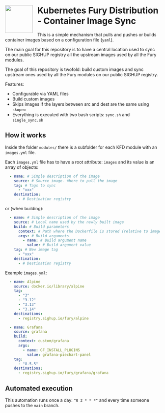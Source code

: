 <!-- markdownlint-disable MD033 -->
<h1>
    <img src="https://github.com/sighupio/fury-distribution/blob/master/docs/assets/fury-epta-white.png?raw=true" align="left" width="90" style="margin-right: 15px"/>
    Kubernetes Fury Distribution - Container Image Sync
</h1>
<!-- markdownlint-enable MD033 -->

This is a simple mechanism that pulls and pushes or builds container images based on a configuration file (`yaml`).

The main goal for this repository is to have a central location used to sync on our public SIGHUP registry all the
upstream images used by all the Fury modules.

The goal of this repository is twofold: build custom images and sync upstream ones used by all the Fury modules on
our public SIGHUP registry.

Features:

- Configurable via YAML files
- Build custom images
- Skips images if the layers between src and dest are the same using `skopeo`
- Everything is executed with two bash scripts: `sync.sh` and `single_sync.sh`

## How it works

Inside the folder `modules/` there is a subfolder for each KFD module with an `images.yml` file.

Each `images.yml` file has to have a root attribute: `images` and its value is an array of objects:

```yaml
  - name: # Simple description of the image
    source: # Source image. Where to pull the image
    tag: # Tags to sync
      - "xxx"
    destination:
      - # Destination registry
```
or (when building):
```yaml
  - name: # Simple description of the image
    source: # Local name used by the newly built image
    build: # Build parameters
      context: # Path where the Dockerfile is stored (relative to images.yml file)
      args: # Build arguments
        - name: # Build argument name
          value: # Build argument value
    tag: # New image tag
      - "xxx"
    destination:
      - # Destination registry
```

Example `images.yml`:

```yaml
  - name: Alpine
    source: docker.io/library/alpine
    tag:
      - "3"
      - "3.12"
      - "3.13"
      - "3.14"
    destinations:
      - registry.sighup.io/fury/alpine

  - name: Grafana
    source: grafana
    build:
      context: custom/grafana
      args:
        - name: GF_INSTALL_PLUGINS
          value: grafana-piechart-panel
    tag:
      - "8.5.5"
    destinations:
      - registry.sighup.io/fury/grafana/grafana
```

## Automated execution

This automation runs once a day: `"0 2 * * *"` and every time someone pushes to the `main` branch.
